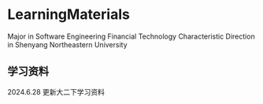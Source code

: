 # LearningMaterials
Major in  Software Engineering Financial Technology Characteristic Direction in Shenyang Northeastern University
## 学习资料
2024.6.28 更新大二下学习资料
